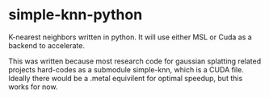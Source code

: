# simple-knn-python
K-nearest neighbors written in python. It will use either MSL or Cuda as a backend to accelerate.

This was written because most research code for gaussian splatting related projects hard-codes as a submodule simple-knn, which
is a CUDA file. Ideally there would be a .metal equivilent for optimal speedup, but this works for now.
